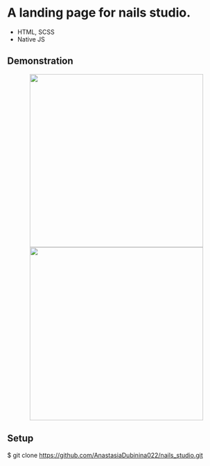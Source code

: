 # A landing page for nails studio.

- HTML, SCSS
- Native JS

## Demonstration

<p align="center">
  <img src="/images/demo-screenshots/demo-screenshot-1.png" width="400" />
  <img src="/images/demo-screenshots/demo-screenshot-2.png" width="400" />
</p>

## Setup

$ git clone https://github.com/AnastasiaDubinina022/nails_studio.git


